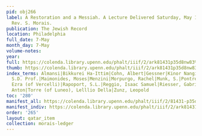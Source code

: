 ```yaml
---
pid: obj266
label: A Restoration and a Messiah. A Lecture Delivered Saturday, May 1st, by the
  Rev. S. Morais.
publication: The Jewish Record
location: Philadelphia
full_date: 7-May
month_day: 7-May
volume-notes:
year:
full: https://colenda.library.upenn.edu/phalt/iiif/2/ark81431p35d8nw83%2FSHA256E-s8546616--109f41cf98049b2b2728f1b8175fc2019e2d994791426c1f201e678f8ed5303b.jpeg/full/3500,/0/default.jpg
thumb: https://colenda.library.upenn.edu/phalt/iiif/2/ark81431p35d8nw83%2FSHA256E-s8546616--109f41cf98049b2b2728f1b8175fc2019e2d994791426c1f201e678f8ed5303b.jpeg/full/!200,200/0/default.jpg
index_terms: Almansi|Bikkurei Ha-Ittim|Cohn, Albert|Gessner|Kinor Nangim|Lessing|Luzzatto,
  S.D. Prof.|Maimonides, Moses|Menzini|Morpurgo, Rachel|Munk, S.|Pontremoli, Prof.
  Ezra (of Vercelli)|Rapoport, S.L.|Reggio, Isaac Samuel|Riesser, Gabriel|Sachs, Michael|Schmid,
  Anton|Torre (of Luneo), Lelllio Della|Zunz, Leopold
toc: '280'
manifest_all: https://colenda.library.upenn.edu/phalt/iiif/2/81431-p35d8nw83/manifest
manifest_indiv: https://colenda.library.upenn.edu/phalt/iiif/2/ark81431p35d8nw83%2FSHA256E-s8546616--109f41cf98049b2b2728f1b8175fc2019e2d994791426c1f201e678f8ed5303b.jpeg
order: '265'
layout: qatar_item
collection: morais-ledger
---
```

